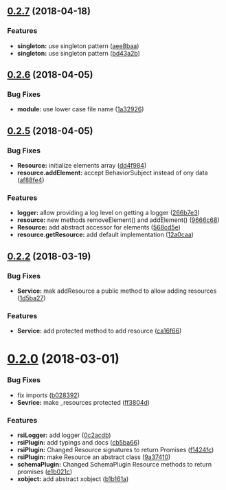 <a name="0.2.7"></a>
## [0.2.7](https://github.com/wzr1337/rsi.core/compare/0.2.6...0.2.7) (2018-04-18)


### Features

* **singleton:** use singleton pattern ([aee8baa](https://github.com/wzr1337/rsi.core/commit/aee8baa))
* **singleton:** use singleton pattern ([bd43a2b](https://github.com/wzr1337/rsi.core/commit/bd43a2b))



<a name="0.2.6"></a>
## [0.2.6](https://github.com/wzr1337/rsi.core/compare/0.2.5...0.2.6) (2018-04-05)


### Bug Fixes

* **module:** use lower case file name ([1a32926](https://github.com/wzr1337/rsi.core/commit/1a32926))



<a name="0.2.5"></a>
## [0.2.5](https://github.com/wzr1337/rsi.core/compare/0.2.4...0.2.5) (2018-04-05)


### Bug Fixes

* **Resource:** initialize elements array ([dd4f984](https://github.com/wzr1337/rsi.core/commit/dd4f984))
* **resource.addElement:** accept BehaviorSubject<IElement> instead of ony data ([af88fe4](https://github.com/wzr1337/rsi.core/commit/af88fe4))


### Features

* **logger:** allow providing a log level on getting a logger ([266b7e3](https://github.com/wzr1337/rsi.core/commit/266b7e3))
* **resource:** new methods removeElement() and addElement() ([9666c68](https://github.com/wzr1337/rsi.core/commit/9666c68))
* **Resource:** add abstract accessor for elements ([568cd5e](https://github.com/wzr1337/rsi.core/commit/568cd5e))
* **resource.getResource:** add default implementation ([12a0caa](https://github.com/wzr1337/rsi.core/commit/12a0caa))



<a name="0.2.2"></a>
## [0.2.2](https://github.com/wzr1337/rsi.core/compare/0.2.0...0.2.2) (2018-03-19)


### Bug Fixes

* **Service:** mak addResource  a public method to allow adding resources ([1d5ba27](https://github.com/wzr1337/rsi.core/commit/1d5ba27))


### Features

* **Service:** add protected method to add resource ([ca16f66](https://github.com/wzr1337/rsi.core/commit/ca16f66))



<a name="0.2.0"></a>
# [0.2.0](https://github.com/wzr1337/rsi.core/compare/0c2acdb...0.2.0) (2018-03-01)


### Bug Fixes

* fix imports ([b028392](https://github.com/wzr1337/rsi.core/commit/b028392))
* **Sevrice:** make _resources protected ([ff3804d](https://github.com/wzr1337/rsi.core/commit/ff3804d))


### Features

* **rsiLogger:** add logger ([0c2acdb](https://github.com/wzr1337/rsi.core/commit/0c2acdb))
* **rsiPlugin:** add typings and docs ([cb5ba66](https://github.com/wzr1337/rsi.core/commit/cb5ba66))
* **rsiPlugin:** Changed Resource signatures to return Promises ([f1424fc](https://github.com/wzr1337/rsi.core/commit/f1424fc))
* **rsiPlugin:** make Resource an abstract class ([9a37410](https://github.com/wzr1337/rsi.core/commit/9a37410))
* **schemaPlugin:** Changed SchemaPlugin Resource methods to return promises ([e1b021c](https://github.com/wzr1337/rsi.core/commit/e1b021c))
* **xobject:** add abstract xobject ([b1b161a](https://github.com/wzr1337/rsi.core/commit/b1b161a))



